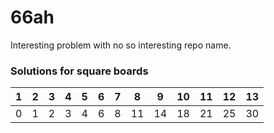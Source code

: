 # 66ah
Interesting problem with no so interesting repo name.

### Solutions for square boards

| 1  | 2  | 3  | 4  | 5  | 6  | 7  | 8  | 9  | 10 | 11 | 12 | 13 |
|:--:|:--:|:--:|:--:|:--:|:--:|:--:|:--:|:--:|:--:|:--:|:--:|:--:|
| 0  | 1  | 2  | 3  | 4  | 6  | 8  | 11 | 14 | 18 | 21 | 25 | 30 |
